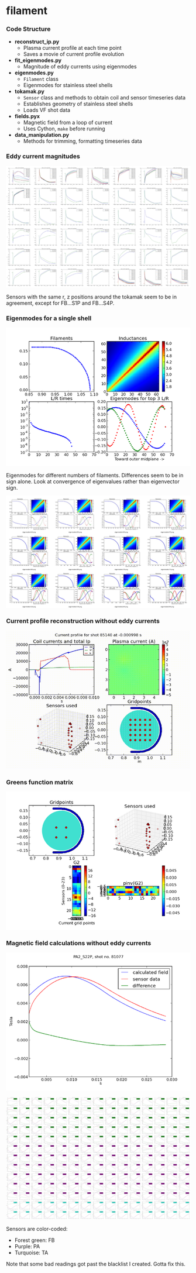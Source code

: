 # filament

### Code Structure

- __reconstruct_ip.py__
	- Plasma current profile at each time point
	- Saves a movie of current profile evolution
- __fit_eigenmodes.py__
	- Magnitude of eddy currents using eigenmodes
- __eigenmodes.py__
    - `Filament` class
	- Eigenmodes for stainless steel shells
- __tokamak.py__
	- `Sensor` class and methods to obtain coil and sensor timeseries data
	- Establishes geometry of stainless steel shells
	- Loads VF shot data
- __fields.pyx__
	- Magnetic field from a loop of current
	- Uses Cython, `make` before running
- __data_manipulation.py__
	- Methods for trimming, formatting timeseries data


### Eddy current magnitudes 

![](resources/eddy_sensor_groups.jpg)

Sensors with the same r, z positions around the tokamak seem to be in agreement, except for FB...S1P and FB...S4P.


### Eigenmodes for a single shell

![](resources/eigenmodes.png)

Eigenmodes for different numbers of filaments. Differences seem to be in sign alone. Look at convergence of eigenvalues rather than eigenvector sign.

![](resources/eigen_comparison.jpg)


### Current profile reconstruction without eddy currents

![](resources/reconstruction.gif)


### Greens function matrix

![](resources/G2.png)


### Magnetic field calculations without eddy currents

![](resources/PA2_S22P.png)

![](resources/montage.jpg)

Sensors are color-coded:

- Forest green: FB
- Purple: PA
- Turquoise: TA

Note that some bad readings got past the blacklist I created. Gotta fix this.

